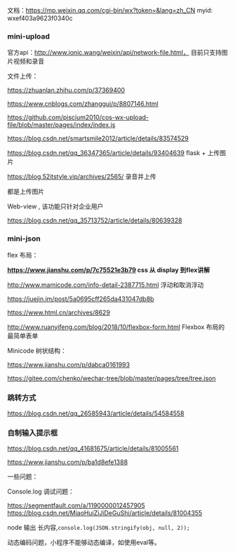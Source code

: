 文档：https://mp.weixin.qq.com/cgi-bin/wx?token=&lang=zh_CN
myid: wxef403a9623f0340c

### mini-upload

官方api：http://www.ionic.wang/weixin/api/network-file.html， 目前只支持图片视频和录音

文件上传：

https://zhuanlan.zhihu.com/p/37369400

https://www.cnblogs.com/zhanggui/p/8807146.html

https://github.com/piscium2010/cos-wx-upload-file/blob/master/pages/index/index.js

https://blog.csdn.net/smartsmile2012/article/details/83574529

https://blog.csdn.net/qq_36347365/article/details/93404639 flask + 上传图片	

https://blog.52itstyle.vip/archives/2565/ 录音并上传

都是上传图片



Web-view , 该功能只针对企业用户

https://blog.csdn.net/qq_35713752/article/details/80639328







### mini-json 

flex 布局：

**https://www.jianshu.com/p/7c75521e3b79  css 从 display 到flex讲解** 

http://www.mamicode.com/info-detail-2387715.html 浮动和取消浮动

https://juejin.im/post/5a0695cff265da431047db8b

https://www.html.cn/archives/8629

http://www.ruanyifeng.com/blog/2018/10/flexbox-form.html Flexbox 布局的最简单表单



Minicode 树状结构：

https://www.jianshu.com/p/dabca0161993

https://gitee.com/chenko/wechar-tree/blob/master/pages/tree/tree.json



### 跳转方式

https://blog.csdn.net/qq_26585943/article/details/54584558



### 自制输入提示框

https://blog.csdn.net/qq_41681675/article/details/81005561

https://www.jianshu.com/p/ba1d8efe1388



一些问题：

Console.log 调试问题：

https://segmentfault.com/a/1190000012457905
https://blog.csdn.net/MiaoHuiZiJiDeGuShi/article/details/81004355

node 输出 长内容,`console.log(JSON.stringify(obj, null, 2));`



动态编码问题，小程序不能够动态编译，如使用eval等。

